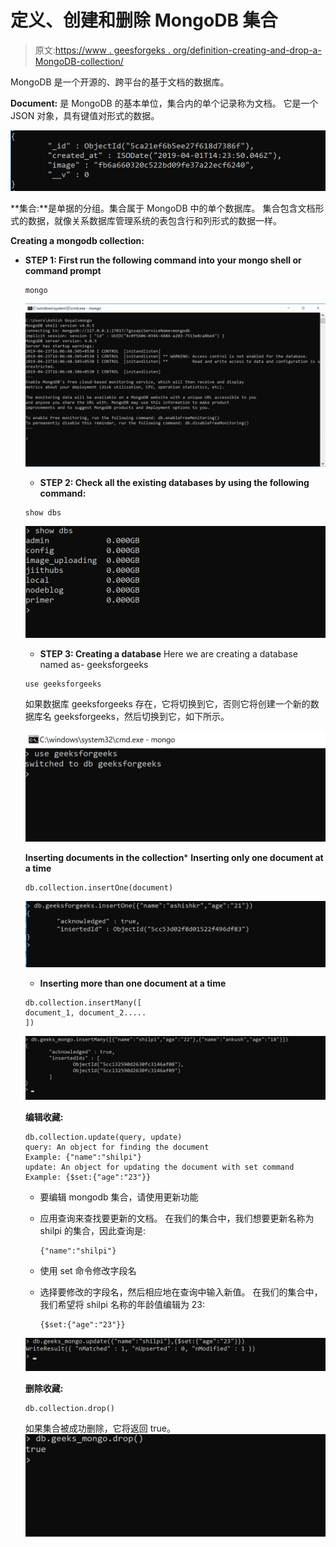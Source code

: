 # 定义、创建和删除 MongoDB 集合

> 原文:[https://www . geesforgeks . org/definition-creating-and-drop-a-MongoDB-collection/](https://www.geeksforgeeks.org/defining-creating-and-dropping-a-mongodb-collection/)

MongoDB 是一个开源的、跨平台的基于文档的数据库。

**Document:** 是 MongoDB 的基本单位，集合内的单个记录称为文档。
它是一个 JSON 对象，具有键值对形式的数据。

![](img/3feb3dbb2f20fa9fbcc6c009fb532866.png)

**集合:**是单据的分组。集合属于 MongoDB 中的单个数据库。
集合包含文档形式的数据，就像关系数据库管理系统的表包含行和列形式的数据一样。

**Creating a mongodb collection:**

*   **STEP 1: First run the following command into your mongo shell or command prompt**

    ```
    mongo
    ```

    ![](img/e5e6ec607d6b4c0581a37f211842fb67.png)

    *   **STEP 2: Check all the existing databases by using the following command:**

    ```
    show dbs
    ```

    ![](img/ada25ae30382d841a3171be338db1320.png)

    *   **STEP 3: Creating a database**
    Here we are creating a database named as- geeksforgeeks

    ```
    use geeksforgeeks
    ```

    如果数据库 geeksforgeeks 存在，它将切换到它，否则它将创建一个新的数据库名 geeksforgeeks，然后切换到它，如下所示。

    ![](img/6cb16062b841f25a47895080176f2bb6.png)

    **Inserting documents in the collection***   **Inserting only one document at a time**

    ```
    db.collection.insertOne(document)
    ```

    ![](img/d937d7bc69da417e6e41a631f067b989.png)

    *   **Inserting more than one document at a time**

    ```
    db.collection.insertMany([
    document_1, document_2.....
    ])
    ```

    ![](img/8064d5d9d13e5bd16b4e0e6b957febed.png)

    **编辑收藏:**

    ```
    db.collection.update(query, update)
    query: An object for finding the document
    Example: {"name":"shilpi"}
    update: An object for updating the document with set command
    Example: {$set:{"age":"23"}}

    ```

    *   要编辑 mongodb 集合，请使用更新功能
    *   应用查询来查找要更新的文档。
        在我们的集合中，我们想要更新名称为 shilpi 的集合，因此查询是:

        ```
        {"name":"shilpi"}
        ```

    *   使用 set 命令修改字段名
    *   选择要修改的字段名，然后相应地在查询中输入新值。
        在我们的集合中，我们希望将 shilpi 名称的年龄值编辑为 23:

        ```
        {$set:{"age":"23"}}
        ```

    ![](img/5bb2a827e205faa205643b8e94657ae9.png)

    **删除收藏:**

    ```
    db.collection.drop()
    ```

    如果集合被成功删除，它将返回 true。
    ![](img/486673b899f86df4e69cbc8f0c0f31a5.png)